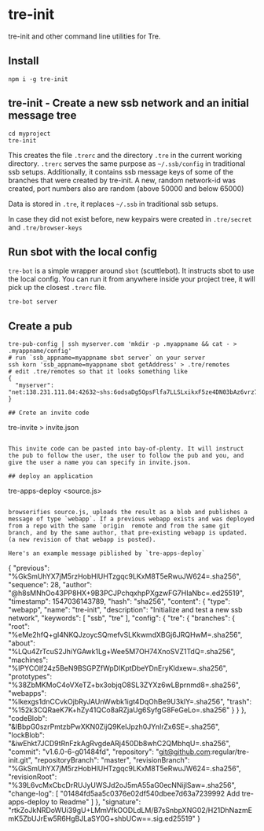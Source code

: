 # tre-init

tre-init and other command line utilities for Tre. 

## Install

```
npm i -g tre-init
```

## tre-init - Create a new ssb network and an initial message tree

```
cd myproject
tre-init
```

This creates the file `.trerc` and the directory `.tre` in the current working directory. `.trerc` serves the same purpose as `~/.ssb/config` in traditional ssb setups. Additionally, it contains ssb message keys of some of the branches that were created by tre-init. A new, random network-id was created, port numbers also are random (above 50000 and below 65000)

Data is stored in `.tre`, it replaces `~/.ssb` in traditional ssb setups. 

In case they did not exist before, new keypairs were created in `.tre/secret` and `.tre/browser-keys`

## Run sbot with the local config

`tre-bot` is a simple wrapper around `sbot` (scuttlebot). It instructs sbot to use the local config. You can run it from anywhere inside your project tree, it will pick up the closest `.trerc` file.

```
tre-bot server
```

## Create a pub

```
tre-pub-config | ssh myserver.com 'mkdir -p .myappname && cat - > .myappname/config'
# run `ssb_appname=myappname sbot server` on your server
ssh korn 'ssb_appname=myappname sbot getAddress' > .tre/remotes
# edit .tre/remotes so that it looks something like
{
  "myserver": "net:138.231.111.84:42632~shs:6odsaDg5OpsFlfa7LLSLxikxF5ze4DN03bAz6vrz7uMQ="
}

## Crete an invite code

```
tre-invite > invite.json
```

This invite code can be pasted into bay-of-plenty. It will instruct the pub to follow the user, the user to follow the pub and you, and give the user a name you can specify in invite.json.

## deploy an application

```
tre-apps-deploy <source.js>
```

browserifies source.js, uploads the result as a blob and publishes a message of type `webapp`. If a previous webapp exists and was deployed from a repo with the same `origin  remote and from the same git branch, and by the same author, that pre-existing webapp is updated. (a new revision of that webapp is posted).

Here's an example message piblished by `tre-apps-deploy`

```
{
  "previous": "%GkSmUhYX7jM5rzHobHlUHTzgqc9LKxM8T5eRwuJW624=.sha256",
  "sequence": 28,
  "author": "@h8sMNhOo43PP8HX+9B3PCJPchqxhpPXgzwFG7HIaNbc=.ed25519",
  "timestamp": 1547036143789,
  "hash": "sha256",
  "content": {
    "type": "webapp",
    "name": "tre-init",
    "description": "Initialize and test a new ssb network",
    "keywords": [
      "ssb",
      "tre"
    ],
    "config": {
      "tre": {
        "branches": {
          "root": "%eMe2hfQ+gI4NKQJzoycSQmefvSLKkwmdXBGj6JRQHwM=.sha256",
          "about": "%LQu4ZrTcuS2JhiYGAwk1Lg+Wee5M7OH74XnoSVZ1TdQ=.sha256",
          "machines": "%IPYCOlf24z5BeN9BSGPZfWpDIKptDbeYDnEryKldxew=.sha256",
          "prototypes": "%38ZbMKMoC4oVXeTZ+bx3objqO8SL3ZYXz6wLBprnmd8=.sha256",
          "webapps": "%lkexgs1dnCCvkOjbRyJAUnWwbk1igt4DqOhBe9U3klY=.sha256",
          "trash": "%152k3CQRaeK7K+hZy41QCo8aRZjaUg6SyfgG8FeGeLo=.sha256"
        }
      }
    },
    "codeBlob": "&IBbpG0szrPmtzbPwXKN0ZijQ9KeIJpzh0JYnIrZx6SE=.sha256",
    "lockBlob": "&iwEhkt7JCD9tRnFzkAgRvgdeARj450Db8whC2QMbhqU=.sha256",
    "commit": "v1.6.0-6-g01484fd",
    "repository": "git@github.com:regular/tre-init.git",
    "repositoryBranch": "master",
    "revisionBranch": "%GkSmUhYX7jM5rzHobHlUHTzgqc9LKxM8T5eRwuJW624=.sha256",
    "revisionRoot": "%39L6vcMxCbcDrRUJyUWSJd2oJ5mA55aG0ecNNijlSaw=.sha256",
    "change-log": [
      "01484fd5aa5c0376e02df540dbee7d63a7239992 Add tre-apps-deploy to Readme"
    ]
  },
  "signature": "rtkZoJkNRDoWUi39gU+LMmVfkOODLdLM/B7sSnbpXNG02/H21DhNazmEmK5ZbUJrEw5R6HgBJLaSY0G+shbUCw==.sig.ed25519"
}
```
